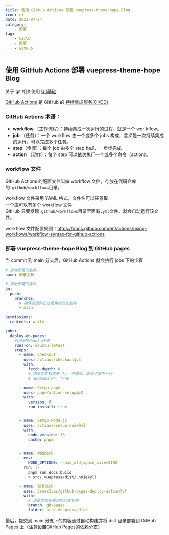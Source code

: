 ```yaml
---
title: 使用 GitHub Actions 部署 vuepress-theme-hope Blog 
icon: ci  
date: 2023-07-24  
category: 
    - 部署
tag:   
    - CI/CD  
    - 部署  
    - GitHub
---
```


## 使用 GitHub Actions 部署 vuepress-theme-hope Blog 

关于 git  相关使用  [GIt基础](/code/基础知识/Git)

[GitHub Actions](https://github.com/features/actions) 是 GitHub 的 [持续集成服务(CI/CD)](https://www.ruanyifeng.com/blog/2015/09/continuous-integration.html)

### GitHub Actions 术语：

- **workflow** （工作流程）：持续集成一次运行的过程，就是一个 wor	kflow。
- **job** （任务）：一个 workflow 由一个或多个 jobs 构成，含义是一次持续集成的运行，可以完成多个任务。
- **step**（步骤）：每个 job 由多个 step 构成，一步步完成。
- **action** （动作）：每个 step 可以依次执行一个或多个命令（action）。

### workflow 文件

GitHub Actions 的配置文件叫做 workflow 文件，存放在代码仓库的`.github/workflows`目录。

workflow 文件采用 YAML 格式，文件名可以任意取  
一个库可以有多个 workflow 文件  
GitHub 只要发现`.github/workflows`目录里面有`.yml`文件，就会自动运行该文件。

workflow 文件配置规则：https://docs.github.com/en/actions/using-workflows/workflow-syntax-for-github-actions

### 部署 vuepress-theme-hope Blog 到 GitHub pages

当 commit 到 main 分支后，GitHub Actions 就会执行 jobs 下的步骤

```yml
# 自动部署的名称
name: 部署文档

# 自动部署的条件
on:
  push:
    branches:
      # 确保这是你正在使用的分支名称
      - main

permissions:
  contents: write

jobs:
  deploy-gh-pages:
    #运行在Ubuntu环境
    runs-on: ubuntu-latest 
    steps:
      - name: Checkout
        uses: actions/checkout@v3
        with:
          fetch-depth: 0
          # 如果你文档需要 Git 子模块，取消注释下一行
          # submodules: true

      - name: Setup pnpm
        uses: pnpm/action-setup@v2
        with:
          version: 8
          run_install: true


      - name: Setup Node.js
        uses: actions/setup-node@v3
        with:
          node-version: 18
          cache: pnpm


      - name: 构建文档
        env:
          NODE_OPTIONS: --max_old_space_size=8192
        run: |-
          pnpm run docs:build
          > src/.vuepress/dist/.nojekyll

      - name: 部署文档
        uses: JamesIves/github-pages-deploy-action@v4
        with:
          # 这是文档部署到的分支名称
          branch: gh-pages
          folder: src/.vuepress/dist

```

最后，提交到 main 分支下的内容通过自动构建并将 dist 目录部署到 GitHub Pages 上（注意设置GitHub Pages的依赖分支）